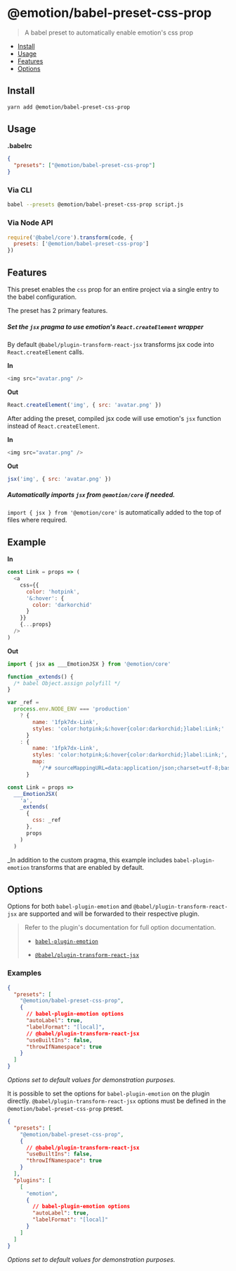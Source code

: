 # @emotion/babel-preset-css-prop

> A babel preset to automatically enable emotion's css prop

- [Install](#install)
- [Usage](#usage)
- [Features](#features)
- [Options](#options)

## Install

```bash
yarn add @emotion/babel-preset-css-prop
```

## Usage

**.babelrc**

```json
{
  "presets": ["@emotion/babel-preset-css-prop"]
}
```

### Via CLI

```bash
babel --presets @emotion/babel-preset-css-prop script.js
```

### Via Node API

```javascript
require('@babel/core').transform(code, {
  presets: ['@emotion/babel-preset-css-prop']
})
```

## Features

This preset enables the `css` prop for an entire project via a single entry to the babel configuration.

The preset has 2 primary features.

##### Set the `jsx` pragma to use emotion's `React.createElement` wrapper

By default `@babel/plugin-transform-react-jsx` transforms jsx code into `React.createElement` calls.

**In**

```javascript
<img src="avatar.png" />
```

**Out**

```javascript
React.createElement('img', { src: 'avatar.png' })
```

After adding the preset, compiled jsx code will use emotion's `jsx` function instead of `React.createElement`.

**In**

```javascript
<img src="avatar.png" />
```

**Out**

```javascript
jsx('img', { src: 'avatar.png' })
```

##### Automatically imports `jsx` from `@emotion/core` if needed.

`import { jsx } from '@emotion/core'` is automatically added to the top of files where required.

## Example

**In**

```javascript
const Link = props => (
  <a
    css={{
      color: 'hotpink',
      '&:hover': {
        color: 'darkorchid'
      }
    }}
    {...props}
  />
)
```

**Out**

```javascript
import { jsx as ___EmotionJSX } from '@emotion/core'

function _extends() {
  /* babel Object.assign polyfill */
}

var _ref =
  process.env.NODE_ENV === 'production'
    ? {
        name: '1fpk7dx-Link',
        styles: 'color:hotpink;&:hover{color:darkorchid;}label:Link;'
      }
    : {
        name: '1fpk7dx-Link',
        styles: 'color:hotpink;&:hover{color:darkorchid;}label:Link;',
        map:
          '/*# sourceMappingURL=data:application/json;charset=utf-8;base64,eyJ2ZXJzaW9uIjozLCJzb3VyY2VzIjpbImF1dG9tYXRpYy1pbXBvcnQuanMiXSwibmFtZXMiOltdLCJtYXBwaW5ncyI6IkFBRUkiLCJmaWxlIjoiYXV0b21hdGljLWltcG9ydC5qcyIsInNvdXJjZXNDb250ZW50IjpbImNvbnN0IExpbmsgPSBwcm9wcyA9PiAoXG4gIDxhXG4gICAgY3NzPXt7XG4gICAgICBjb2xvcjogJ2hvdHBpbmsnLFxuICAgICAgJyY6aG92ZXInOiB7XG4gICAgICAgIGNvbG9yOiAnZGFya29yY2hpZCdcbiAgICAgIH1cbiAgICB9fVxuICAgIHsuLi5wcm9wc31cbiAgLz5cbilcbiJdfQ== */'
      }

const Link = props =>
  ___EmotionJSX(
    'a',
    _extends(
      {
        css: _ref
      },
      props
    )
  )
```

\_In addition to the custom pragma, this example includes `babel-plugin-emotion` transforms that are enabled by default.

## Options

Options for both `babel-plugin-emotion` and `@babel/plugin-transform-react-jsx` are supported and will be forwarded to their respective plugin.

> Refer to the plugin's documentation for full option documentation.
>
> - [`babel-plugin-emotion`](https://emotion.sh/docs/babel)
>
> - [`@babel/plugin-transform-react-jsx`](https://babeljs.io/docs/en/next/babel-plugin-transform-react-jsx)

### Examples

```json
{
  "presets": [
    "@emotion/babel-preset-css-prop",
    {
      // babel-plugin-emotion options
      "autoLabel": true,
      "labelFormat": "[local]",
      // @babel/plugin-transform-react-jsx
      "useBuiltIns": false,
      "throwIfNamespace": true
    }
  ]
}
```

_Options set to default values for demonstration purposes._

It is possible to set the options for `babel-plugin-emotion` on the plugin directly. `@babel/plugin-transform-react-jsx` options must be defined in the `@emotion/babel-preset-css-prop` preset.

```json
{
  "presets": [
    "@emotion/babel-preset-css-prop",
    {
      // @babel/plugin-transform-react-jsx
      "useBuiltIns": false,
      "throwIfNamespace": true
    }
  ],
  "plugins": [
    [
      "emotion",
      {
        // babel-plugin-emotion options
        "autoLabel": true,
        "labelFormat": "[local]"
      }
    ]
  ]
}
```

_Options set to default values for demonstration purposes._
